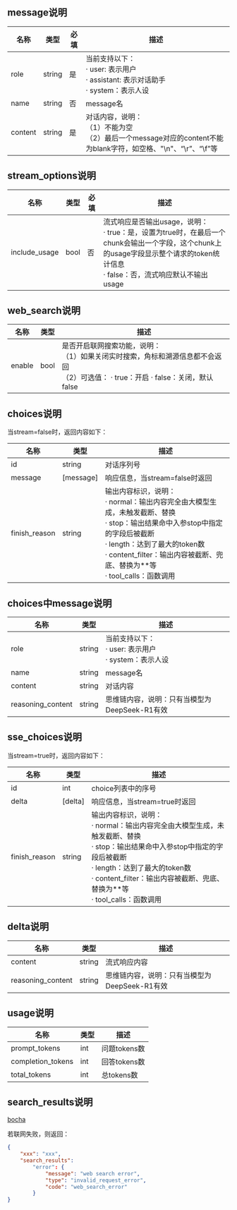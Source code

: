 ## message说明
| 名称 | 类型 | 必填 | 描述 |
| --- | --- | --- | --- |
| role | string | 是 | 当前支持以下：   <br/>· user: 表示用户   <br/>· assistant: 表示对话助手   <br/>· system：表示人设 |
| name | string | 否 | message名 |
| content | string | 是 | 对话内容，说明：   <br/>（1）不能为空   <br/>（2）最后一个message对应的content不能为blank字符，如空格、"\n"、“\r”、“\f”等 |


## stream_options说明
| 名称 | 类型 | 必填 | 描述 |
| --- | --- | --- | --- |
| include_usage | bool | 否 | 流式响应是否输出usage，说明：   <br/>· true：是，设置为true时，在最后一个chunk会输出一个字段，这个chunk上的usage字段显示整个请求的token统计信息   <br/>· false：否，流式响应默认不输出usage |


## web_search说明
| 名称 | 类型 | 描述 |
| --- | --- | --- |
| enable | bool | 是否开启联网搜索功能，说明：   <br/>（1）如果关闭实时搜索，角标和溯源信息都不会返回   <br/>（2）可选值：   · true：开启   · false：关闭，默认false |


## choices说明
当stream=false时，返回内容如下：

| 名称 | 类型 | 描述 |
| --- | --- | --- |
| id | string | 对话序列号 |
| message | [message] | 响应信息，当stream=false时返回 |
| finish_reason | string | 输出内容标识，说明：   <br/>· normal：输出内容完全由大模型生成，未触发截断、替换   <br/>· stop：输出结果命中入参stop中指定的字段后被截断   <br/>· length：达到了最大的token数   <br/>· content_filter：输出内容被截断、兜底、替换为**等   <br/>· tool_calls：函数调用 |


## choices中message说明
| 名称 | 类型 | 描述 |
| --- | --- | --- |
| role | string | 当前支持以下：   <br/>· user: 表示用户   <br/>· system：表示人设 |
| name | string | message名 |
| content | string | 对话内容 |
| reasoning_content | string | 思维链内容，说明：只有当模型为DeepSeek-R1有效 |


## sse_choices说明
当stream=true时，返回内容如下：

| 名称 | 类型 | 描述 |
| --- | --- | --- |
| id | int | choice列表中的序号 |
| delta | [delta] | 响应信息，当stream=true时返回 |
| finish_reason | string | 输出内容标识，说明：   <br/>· normal：输出内容完全由大模型生成，未触发截断、替换   <br/>· stop：输出结果命中入参stop中指定的字段后被截断   <br/>· length：达到了最大的token数   <br/>· content_filter：输出内容被截断、兜底、替换为**等   <br/>· tool_calls：函数调用 |

## delta说明
| 名称 | 类型 | 描述 |
| --- | --- | --- |
| content | string | 流式响应内容 |
| reasoning_content | string | 思维链内容，说明：只有当模型为DeepSeek-R1有效 |


## usage说明
| 名称 | 类型 | 描述 |
| --- | --- | --- |
| prompt_tokens | int | 问题tokens数 |
| completion_tokens | int | 回答tokens数 |
| total_tokens | int | 总tokens数 |


## search_results说明
[bocha](https://aq6ky2b8nql.feishu.cn/wiki/RXEOw02rFiwzGSkd9mUcqoeAnNK)

若联网失败，则返回：
```json
{
    "xxx": "xxx",
    "search_results": 
        "error": {
            "message": "web search error",
            "type": "invalid_request_error",
            "code": "web_search_error"
        }
}
```

